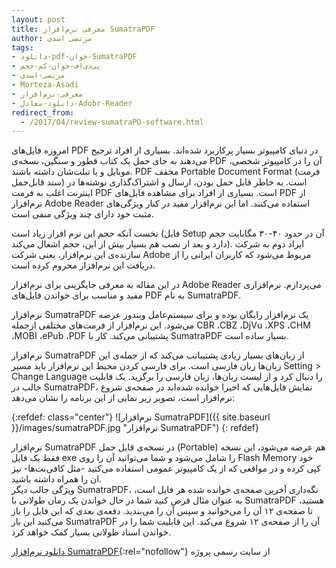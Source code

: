 ```yaml
---
layout: post
title: معرفی نرم‌افزار SumatraPDF
author: مرتضی اسدی
tags:
- دانلود-pdf-خوان-SumatraPDF
- پی‌دی‌اف-خوان-کم-حجم
- مرتضی-اسدی
- Morteza-Asadi
- معرفی-نرم‌افزار
- دانلود-معادل-Adobr-Reader
redirect_from: 
  - /2017/04/review-sumatraPD-software.html
---
```

امروزه فایل‌های PDF در دنیای کامپیوتر بسیار پرکاربرد شده‌اند. بسیاری از افراد ترجیح می‌دهند به جای حمل یک کتاب قطور و سنگین، نسخه‌ی PDF آن را در کامپیوتر شخصی، موبایل و یا تبلت‌شان داشته باشند. PDF مخفف Portable Document Format (فرمت سند قابل‌حمل) است. به خاطر قابل حمل بودن، ارسال و اشتراک‌گذاری نوشته‌ها در اینترنت اغلب به فرمت PDF است. بسیاری از افراد برای مشاهده فایل‌های PDF از نرم‌افزار Adobe Reader استفاده می‌کنند. اما این نرم‌افزار مفید در کنار ویژگی‌های مثبت خود دارای چند ویژگی منفی است.

نخست آنکه حجم این نرم افزار زیاد است (فایل Setup آن در حدود ۴۰-۳۰ مگابایت حجم دارد و بعد از نصب هم بسیار بیش از این، حجم اشغال می‌کند). ایراد دوم به شرکت سازنده‌ی این نرم‌افزار، یعنی شرکت Adobe مربوط می‌شود که کاربران ایرانی را از دریافت این نرم‌افزار محروم کرده است.

در این مقاله به معرفی جایگزینی برای نرم‌افزار Adobe Reader می‌پردازم. نرم‌افزاری مفید و مناسب برای خواندن فایل‌های PDF به نام SumatraPDF.   
  
نرم‌افزار SumatraPDF یک نرم‌افزار رایگان بوده و برای سیستم‌عامل ویندوز عرضه می‌شود. این نرم‌افزار از فرمت‌های مختلفی ازجمله CBR ،CBZ ،DjVu ،XPS ،CHM ،MOBI ،ePub ،PDF پشتیبانی می‌کند. کار با SumatraPDF بسیار ساده است.  
  
نرم‌افزار SumatraPDF از زبان‌های بسیار زیادی پشتیبانب می‌کند که از جمله‌ی این زبان‌ها زبان فارسی است. برای فارسی کردن محیط این نرم‌افزار باید مسیر Setting > Change Language را دنبال کرد و از لیست زبان‌ها، زبان فارسی را برگزید. یک قابلیت جالب در SumatraPDF، نمایش فایل‌هایی که اخیرا خوانده شده‌اند در صفحه‌ی شروع نرم‌افزار است، تصویر زیر نمایی از این برنامه را نشان می‌دهد:  

{:refdef: class="center"}
![نرم‌افزار SumatraPDF]({{ site.baseurl }}/images/sumatraPDF.jpg "نرم‌افزار SumatraPDF")
{: refdef}
  
نرم‌افزار SumatraPDF در نسخه‌ی قابل حمل (Portable) هم عرضه می‌شود، این نسخه فقط یک فایل exe را شامل می‌شود و شما می‌توانید آن را روی Flash Memory خود کپی کرده و در مواقعی که از یک کامپیوتر عمومی استفاده می‌کنید -مثل کافی‌نت‌ها- نیز ان را همراه داشته باشید.  
ویژگی جالب دیگر SumatraPDF، نگه‌داری آخرین صفحه‌ی خوانده شده هر فایل است، به عنوان مثال فرض کنید شما در حال خواندن یک رمان طولانی با SumatraPDF هستید، تا صفحه‌ی ۱۲ آن را می‌خوانید و سپس آن را می‌بندید. دفعه‌ی بعدی که این فایل را باز می‌کنید این بار SumatraPDF آن را از صفحه‌ی ۱۲ شروع می‌کند. این قابلیت شما را در خواندن اسناد طولانی بسیار کمک خواهد کرد.  
  
[دانلود نرم‌افزار SumatraPDF](http://blog.kowalczyk.info/software/sumatrapdf/download-free-pdf-viewer.html "دانلود SumatraPDF"){:rel="nofollow"} از سایت رسمی پروژه
